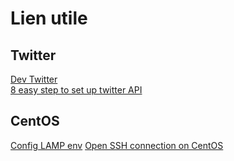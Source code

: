 # Lien utile #

## Twitter ##

[Dev Twitter](dev.twitter.com)  
[8 easy step to set up twitter API](http://iag.me/socialmedia/build-your-first-twitter-app-using-php-in-8-easy-steps/)


## CentOS ##

[Config LAMP env](https://www.digitalocean.com/community/tutorials/how-to-install-linux-apache-mysql-php-lamp-stack-on-centos-6)
[Open SSH connection on CentOS](https://www.centos.org/docs/5/html/Deployment_Guide-en-US/s1-openssh-server-config.html)